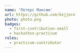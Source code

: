 ```yaml
---
name: 'Петерс Максим'
url: https://github.com/kejjero
photo: photo.png
badges:
  - first-contribution-small
  - hackathon-practicum
roles:
  - practicum-contributor
---
```


